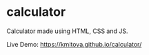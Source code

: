 # calculator
Calculator made using HTML, CSS and JS.

Live Demo: https://kmitova.github.io/calculator/
